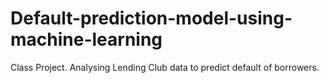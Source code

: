 # Default-prediction-model-using-machine-learning
Class Project.
Analysing Lending Club data to predict default of borrowers.
